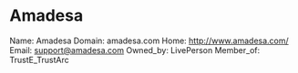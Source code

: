 
# Amadesa

Name: Amadesa
Domain: amadesa.com
Home: http://www.amadesa.com/
Email: support@amadesa.com
Owned_by: LivePerson
Member_of: TrustE_TrustArc
